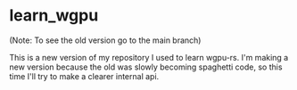 # learn_wgpu
(Note: To see the old version go to the main branch)

This is a new version of my repository I used to learn wgpu-rs.
I'm making a new version because the old was slowly becoming spaghetti code,
so this time I'll try to make a clearer internal api.
